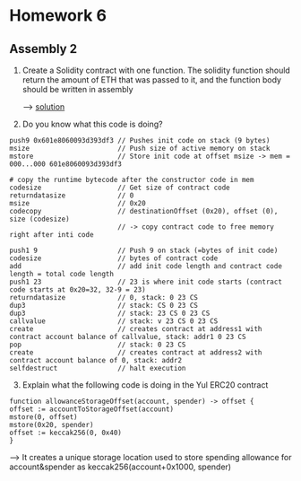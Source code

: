 # Homework 6   
## Assembly 2
1. Create a Solidity contract with one function. The solidity function should return the amount of ETH that was passed to it, and the
function body should be written in assembly     
     
    --> [solution](https://github.com/tikisailor/expert-solidity-bootcamp/tree/main/Homework6/EthAmount.sol)     
     
2. Do you know what this code is doing?    
    
```
push9 0x601e8060093d393df3 // Pushes init code on stack (9 bytes)
msize                      // Push size of active memory on stack
mstore                     // Store init code at offset msize -> mem = 000...000 601e8060093d393df3

# copy the runtime bytecode after the constructor code in mem
codesize                   // Get size of contract code
returndatasize             // 0
msize                      // 0x20
codecopy                   // destinationOffset (0x20), offset (0), size (codesize) 
                           // -> copy contract code to free memory right after inti code

push1 9                    // Push 9 on stack (=bytes of init code)
codesize                   // bytes of contract code
add                        // add init code length and contract code length = total code length
push1 23                   // 23 is where init code starts (contract code starts at 0x20=32, 32-9 = 23)
returndatasize             // 0, stack: 0 23 CS
dup3                       // stack: CS 0 23 CS
dup3                       // stack: 23 CS 0 23 CS
callvalue                  // stack: v 23 CS 0 23 CS
create                     // creates contract at address1 with contract account balance of callvalue, stack: addr1 0 23 CS
pop                        // stack: 0 23 CS
create                     // creates contract at address2 with contract account balance of 0, stack: addr2
selfdestruct               // halt execution
```    
      
3. Explain what the following code is doing in the Yul ERC20 contract     
```
function allowanceStorageOffset(account, spender) -> offset {
offset := accountToStorageOffset(account)
mstore(0, offset)
mstore(0x20, spender)
offset := keccak256(0, 0x40)
}
```   
--> It creates a unique storage location used to store spending allowance for account&spender as keccak256(account+0x1000, spender)